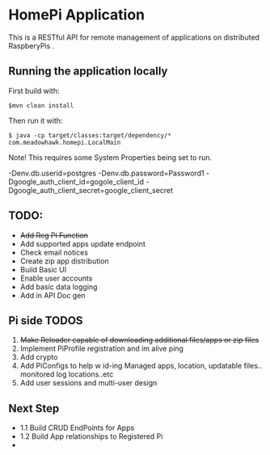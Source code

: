 # HomePi Application

This is a RESTful API for remote management of applications on distributed RaspberyPis .
    
## Running the application locally

First build with:

    $mvn clean install

Then run it with:

    $ java -cp target/classes:target/dependency/* com.meadowhawk.homepi.LocalMain

Note! This requires some System Properties being set to run.


-Denv.db.userid=postgres -Denv.db.password=Password1 
-Dgoogle_auth_client_id=gogole_client_id 
-Dgoogle_auth_client_secret=google_client_secret


## TODO:

* <strike>Add  Reg Pi Function</strike>
* Add supported apps update endpoint
* Check email notices
* Create zip app distribution
* Build Basic UI
* Enable user accounts
* Add basic data logging
* Add in API Doc gen

## Pi side TODOS

1. <strike>Make Reloader capable of downloading additional files/apps or zip files</strike>
2. Implement PiProfile registration and im alive ping
3. Add crypto
4. Add PiConfigs to help w id-ing  Managed apps, location, updatable files.. monitored log locations..etc
4. Add user sessions and multi-user design

## Next Step
* 1.1 Build CRUD EndPoints for Apps
* 1.2 Build App relationships to Registered Pi
* 
